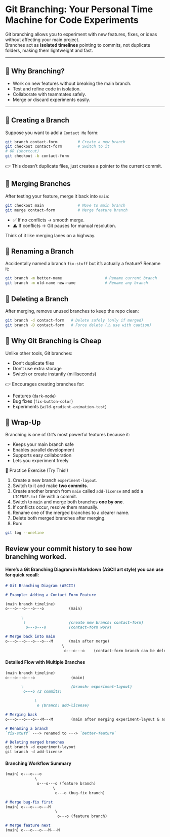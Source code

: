 # Git Branching: Your Personal Time Machine for Code Experiments

Git branching allows you to experiment with new features, fixes, or ideas without affecting your main project.  
Branches act as **isolated timelines** pointing to commits, not duplicate folders, making them lightweight and fast.

---

## 🔹 Why Branching?
- Work on new features without breaking the main branch.  
- Test and refine code in isolation.  
- Collaborate with teammates safely.  
- Merge or discard experiments easily.  

---

## 🔹 Creating a Branch
Suppose you want to add a `Contact Me` form:

```bash
git branch contact-form         # Create a new branch
git checkout contact-form       # Switch to it
# OR (shortcut)
git checkout -b contact-form
```
👉 This doesn’t duplicate files, just creates a pointer to the current commit.

## 🔹 Merging Branches
After testing your feature, merge it back into `main`:

```bash
git checkout main               # Move to main branch
git merge contact-form          # Merge feature branch
```
- ✅ If no conflicts → smooth merge.
- ⚠️ If conflicts → Git pauses for manual resolution.

Think of it like merging lanes on a highway.

## 🔹 Renaming a Branch
Accidentally named a branch `fix-stuff` but it’s actually a feature? Rename it:

```bash
git branch -m better-name                   # Rename current branch
git branch -m old-name new-name             # Rename any branch
```

## 🔹 Deleting a Branch

After merging, remove unused branches to keep the repo clean:
```bash
git branch -d contact-form   # Delete safely (only if merged)
git branch -D contact-form   # Force delete (⚠️ use with caution)
```

## 🔹 Why Git Branching is Cheap

Unlike other tools, Git branches:
- Don’t duplicate files
- Don’t use extra storage
- Switch or create instantly (milliseconds)

👉 Encourages creating branches for:
- Features (`dark-mode`)
- Bug fixes (`fix-button-color`)
- Experiments (`wild-gradient-animation-test`)

## 🔹 Wrap-Up

Branching is one of Git’s most powerful features because it:
- Keeps your main branch safe
- Enables parallel development
- Supports easy collaboration
- Lets you experiment freely

🔹 Practice Exercise (Try This!)
1. Create a new branch `experiment-layout`.
2. Switch to it and make **two commits**.
3. Create another branch from `main` called `add-license` and add a `LICENSE.txt` file with a commit.
4. Switch to `main` and merge both branches **one by one**.
5. If conflicts occur, resolve them manually.
6. Rename one of the merged branches to a clearer name.
7. Delete both merged branches after merging.
8. Run:

```bash
git log --oneline
```
Review your commit history to see how branching worked.
---


#### Here’s a Git Branching Diagram in Markdown (ASCII art style) you can use for quick recall:
```markdown
# Git Branching Diagram (ASCII)

# Example: Adding a Contact Form Feature

(main branch timeline)
o---o---o---o---o           (main)

       \
        \                   (create new branch: contact-form)
         o---o---o          (contact-form work)

# Merge back into main
o---o---o---o---o---M       (main after merge)
                         \
                          o---o---o    (contact-form branch can be deleted)
```

#### Detailed Flow with Multiple Branches
```markdown
(main branch timeline)
o---o---o---o                (main)

       \                     (branch: experiment-layout)
        o---o (2 commits)

             \
              o (branch: add-license)

# Merging back
o---o---o---o---M---M        (main after merging experiment-layout & add-license)

# Renaming a branch
`fix-stuff` ---> renamed to ---> `better-feature`

# Deleting merged branches
git branch -d experiment-layout
git branch -d add-license
```

#### Branching Workflow Summary
```markdown
(main) o---o---o
             \
              o---o---o (feature branch)
                     \
                      o---o (bug-fix branch)

# Merge bug-fix first
(main) o---o---o---M
                      \
                       o---o (feature branch)

# Merge feature next
(main) o---o---o---M---M
```
